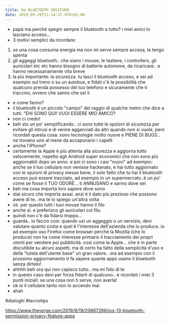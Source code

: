 ```yaml
---
title: De BLUETOOTH INSICURO
date: 2019-09-20T11:14:37.976+02:00
---
```

- papà ma perché spegni sempre il bluetooth a tutto? i miei amici lo lasciano acceso...
- 3 motivi semplici da ricordare:
1) se una cosa consuma energia ma non mi serve sempre accesa, la tengo spenta
2) gli aggeggi bluetooth.. che siano i mouse, le tastiere, i controllers, gli auricolari etc etc hanno bisogno di batterie autonome, da ricaricare.. e hanno necessariamente vita breve
3) la più importante: la sicurezza. tu lasci il bluetooth acceso, e sei ad esempio sul treno o su un autobus, e fidati c'è la possibilità che qualcuno prenda possesso del tuo telefono e sicuramente che ti traccino, ovvero che sanno che sei lì
- e come fanno?
- il bluetooth è un piccolo "campo" del raggio di qualche metro che dice a tutti: "EHI SONO QUI! VUOI ESSERE MIO AMICO?
- non ci credo!
- beh sto un po' semplificando.. ci sono tutte le opzioni di sicurezza per evitare gli intrusi e di venire agganciati da altri quando non si vuole, però ricordati questa cosa: sono tecnologie molto nuove e PIENE DI BUGS.. ne trovano uno al mese da accaponarsi i capelli
- anche l'iPhone?
- certamente la Apple è più attenta alla sicurezza e aggiorna tutto velocemente, rispetto agli Android super economici che non sono più aggiornabili dopo un anno.
e poi ci sono i casi "nuovi" ad esempio: anche se il tuo cellulare non venisse hackerato, e hai tutto aggiornato con le opzioni di privacy messe bene, il solo fatto che tu hai il bluetooth acceso può essere tracciato, ad esempio in un supermercato..è un po' come se fosse il TUO ODORE... ti ANNUSANO e sanno dove sei
- beh ma cosa importa loro sapere dove sono
- stai sicuro che importa assai. anzi è il dato più prezioso che possono avere di te.. ma te lo spiego un'altra volta
- ok. per questo tutti i tuoi mouse hanno il filo
- anche si. e preferisco gli auricolari col filo.
- quindi non c'è da fidarsi troppo...
- guarda.. io faccio così: quando usi un aggeggio o un servizio, devi valutare quanto costa e quel è l'interesse dell'azienda che lo produce. io ad esempio uso Firefox come browser perché la Mozilla (che lo produce) non ha come interesse primario il tracciamento dei propri utenti per vendere poi pubblicità. così come la Apple... che è in parte discutibile su alcuni aspetti, ma di certo ha fatto della semplicità d'uso e della "tutela dell'utente base" un gran valore.. ora ad esempio con il prossimo aggiornamento ti fa sapere quante apps usano il bluetooth senza dirtelo!
- ahhhh beh ora qui non capisco tutto.. ma mi fido di te
- in questo caso devi per forza fidarti di qualcuno.. e ricordati i miei 3 punti iniziali: se una cosa non ti serve, non averla!
- ok io il cellulare tanto non lo accendo mai
- ahah 

#dialoghi #tecnotips

https://www.theverge.com/2019/9/19/20867286/ios-13-bluetooth-permission-privacy-feature-apps